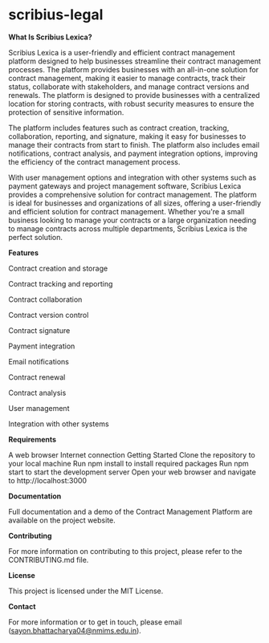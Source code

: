 # scribius-legal

<b> What Is Scribius Lexica? </b>

Scribius Lexica is a user-friendly and efficient contract management platform designed to help businesses streamline their contract management processes. The platform provides businesses with an all-in-one solution for contract management, making it easier to manage contracts, track their status, collaborate with stakeholders, and manage contract versions and renewals. The platform is designed to provide businesses with a centralized location for storing contracts, with robust security measures to ensure the protection of sensitive information.

The platform includes features such as contract creation, tracking, collaboration, reporting, and signature, making it easy for businesses to manage their contracts from start to finish. The platform also includes email notifications, contract analysis, and payment integration options, improving the efficiency of the contract management process.

With user management options and integration with other systems such as payment gateways and project management software, Scribius Lexica provides a comprehensive solution for contract management. The platform is ideal for businesses and organizations of all sizes, offering a user-friendly and efficient solution for contract management. Whether you're a small business looking to manage your contracts or a large organization needing to manage contracts across multiple departments, Scribius Lexica is the perfect solution.

<b>Features</b>

Contract creation and storage

Contract tracking and reporting

Contract collaboration

Contract version control

Contract signature

Payment integration

Email notifications

Contract renewal

Contract analysis

User management

Integration with other systems

<b>Requirements</b>

A web browser
Internet connection
Getting Started
Clone the repository to your local machine
Run npm install to install required packages
Run npm start to start the development server
Open your web browser and navigate to http://localhost:3000

<b>Documentation</b>

Full documentation and a demo of the Contract Management Platform are available on the project website.

<b>Contributing</b>

For more information on contributing to this project, please refer to the CONTRIBUTING.md file.

<b>License</b>

This project is licensed under the MIT License.

<b>Contact</b>

For more information or to get in touch, please email (sayon.bhattacharya04@nmims.edu.in).
